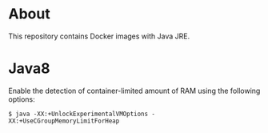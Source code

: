 # About

This repository contains Docker images with Java JRE.

# Java8

Enable the detection of container-limited amount of RAM using the following options:

    $ java -XX:+UnlockExperimentalVMOptions -XX:+UseCGroupMemoryLimitForHeap
